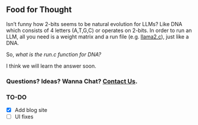 ## Food for Thought

Isn’t funny how 2-bits seems to be natural evolution for LLMs? Like DNA which consists of 4 letters (A,T,G,C) or operates on 2-bits. In order to run an LLM, all you need is a weight matrix and a run file (e.g. [llama2.c](https://github.com/karpathy/llama2.c)), just like a DNA.

So, _what is the run.c function for DNA?_

I think we will learn the answer soon.

### Questions? Ideas? Wanna Chat? [Contact Us](https://celvox.co).

### TO-DO

- [x] Add blog site
- [ ] UI fixes
